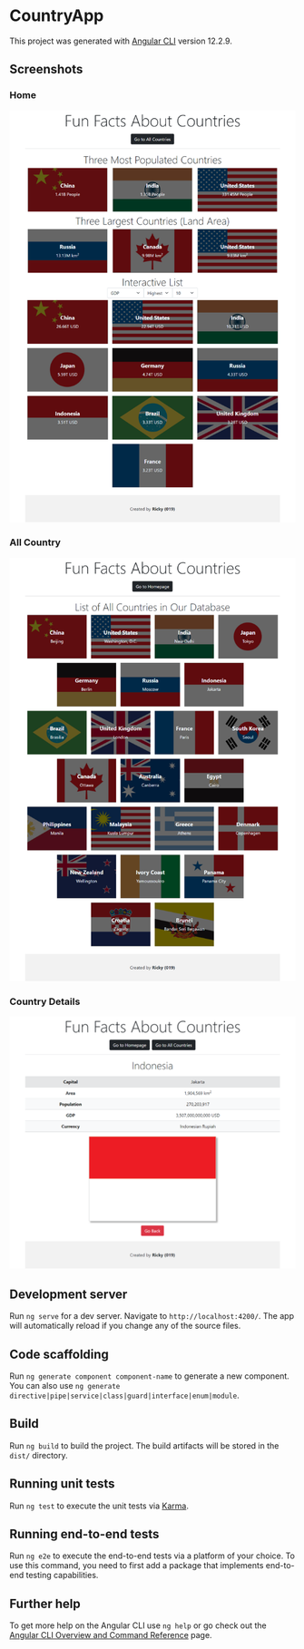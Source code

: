 # CountryApp

This project was generated with [Angular CLI](https://github.com/angular/angular-cli) version 12.2.9.

## Screenshots
### Home
![Home](https://github.com/BuzzDyne/hacktiv8-assignment05/blob/master/screenshots/home.png?raw=true)

### All Country
![All Country](https://github.com/BuzzDyne/hacktiv8-assignment05/blob/master/screenshots/all-country.png?raw=true)

### Country Details
![Country Details](https://github.com/BuzzDyne/hacktiv8-assignment05/blob/master/screenshots/details-country.png?raw=true)

## Development server

Run `ng serve` for a dev server. Navigate to `http://localhost:4200/`. The app will automatically reload if you change any of the source files.

## Code scaffolding

Run `ng generate component component-name` to generate a new component. You can also use `ng generate directive|pipe|service|class|guard|interface|enum|module`.

## Build

Run `ng build` to build the project. The build artifacts will be stored in the `dist/` directory.

## Running unit tests

Run `ng test` to execute the unit tests via [Karma](https://karma-runner.github.io).

## Running end-to-end tests

Run `ng e2e` to execute the end-to-end tests via a platform of your choice. To use this command, you need to first add a package that implements end-to-end testing capabilities.

## Further help

To get more help on the Angular CLI use `ng help` or go check out the [Angular CLI Overview and Command Reference](https://angular.io/cli) page.
